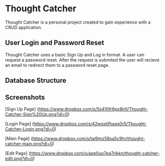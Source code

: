 # Thought Catcher
Thought Catcher is a personal project created to gain experience with a CRUD application.

## User Login and Password Reset
Thought Catcher uses a basic Sign Up and Log in format.
A user can request a password reset. After the request is submited the user will recieve an email to redirect them to a password reset page.

## Database Structure

## Screenshots
[Sign Up Page] (https://www.dropbox.com/s/5s410fr6px8irtl/Thought-Catcher-Sign%20Up.png?dl=0)

[Login Page] (https://www.dropbox.com/s/42wsstjfhags0r5/Thought-Catcher-Login.png?dl=0)

[Main Page] (https://www.dropbox.com/s/tal9mz58sa5c9hr/thought-catcher-main.png?dl=0)

[Edit Page] (https://www.dropbox.com/s/aqe0uo7eq7rikkn/thought-catcher-edit.png?dl=0)
